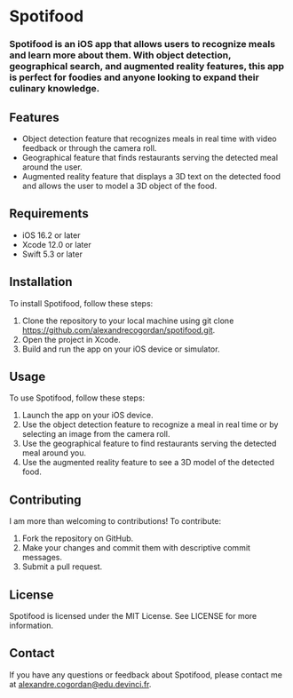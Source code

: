 # Spotifood

### Spotifood is an iOS app that allows users to recognize meals and learn more about them. With object detection, geographical search, and augmented reality features, this app is perfect for foodies and anyone looking to expand their culinary knowledge.

## Features

* Object detection feature that recognizes meals in real time with video feedback or through the camera roll.
* Geographical feature that finds restaurants serving the detected meal around the user.
* Augmented reality feature that displays a 3D text on the detected food and allows the user to model a 3D object of the food.

## Requirements

* iOS 16.2 or later
* Xcode 12.0 or later
* Swift 5.3 or later

## Installation

To install Spotifood, follow these steps:

1. Clone the repository to your local machine using git clone https://github.com/alexandrecogordan/spotifood.git.
2. Open the project in Xcode.
3. Build and run the app on your iOS device or simulator.

## Usage

To use Spotifood, follow these steps:

1. Launch the app on your iOS device.
2. Use the object detection feature to recognize a meal in real time or by selecting an image from the camera roll.
3. Use the geographical feature to find restaurants serving the detected meal around you.
4. Use the augmented reality feature to see a 3D model of the detected food.

## Contributing

I am more than welcoming to contributions! To contribute:

1. Fork the repository on GitHub.
2. Make your changes and commit them with descriptive commit messages.
3. Submit a pull request.

## License

Spotifood is licensed under the MIT License. See LICENSE for more information.

## Contact

If you have any questions or feedback about Spotifood, please contact me at alexandre.cogordan@edu.devinci.fr.
